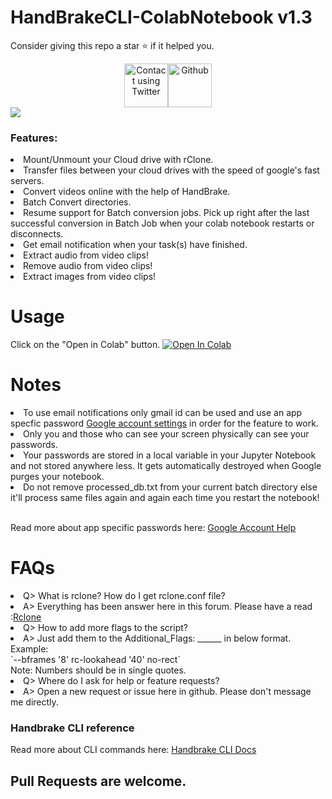 # HandBrakeCLI-ColabNotebook v1.3

Consider giving this repo a star ⭐ if it helped you.

<center><a href="https://twitter.com/sangramgorai"><img src='https://upload.wikimedia.org/wikipedia/fr/thumb/c/c8/Twitter_Bird.svg/295px-Twitter_Bird.svg.png' height="70" alt="Contact using Twitter"/></a><a href="https://github.com/SKGHD/Handy/"><img src='https://upload.wikimedia.org/wikipedia/commons/thumb/9/95/Font_Awesome_5_brands_github.svg/800px-Font_Awesome_5_brands_github.svg.png' height="70" alt="Github"/></a></center>
<a href="https://hits.seeyoufarm.com"><img src="https://hits.seeyoufarm.com/api/count/incr/badge.svg?url=https%3A%2F%2Fgithub.com%2FSKGHD%2FHandy&count_bg=%2379C83D&title_bg=%23555555&icon=&icon_color=%23E7E7E7&title=hits&edge_flat=false"/></a>
<br><b><h3>Features:</h3></b>
  <li>Mount/Unmount your Cloud drive with rClone.</li>
  <li>Transfer files between your cloud drives with the speed of google's fast servers.</li>
  <li>Convert videos online with the help of HandBrake.</li>
  <li>Batch Convert directories.</li>
  <li> Resume support for Batch conversion jobs. Pick up right after the last successful conversion in Batch Job when your colab notebook restarts or disconnects. </li>
  <li>Get email notification when your task(s) have finished.</li>
  <li>Extract audio from video clips! </li>
  <li>Remove audio from video clips! </li>
  <li>Extract images from video clips! </li>
</ul>

# Usage

Click on the "Open in Colab" button.
[![Open In Colab](https://colab.research.google.com/assets/colab-badge.svg)](https://colab.research.google.com/github/SKGHD/Handy/blob/master/HandBrakeCLI_Colab.ipynb)

# Notes

<li> To use email notifications only gmail id can be used and use an app specfic password <a href="https://myaccount.google.com/apppasswords">Google account settings</a> in order for the feature to work. </li> 
<li> Only you and those who can see your screen physically can see your passwords. </li>
<li> Your passwords are stored in a local variable in your Jupyter Notebook and not stored anywhere less. It gets automatically destroyed when Google purges your notebook. </li>
<li> Do not remove processed_db.txt from your current batch directory else it'll process same files again and again each time you restart the notebook!</li>
<br>
<p>Read more about app specific passwords here: <a href="https://support.google.com/accounts/answer/185833?hl=en">Google Account Help</a>

# FAQs

<li>Q> What is rclone? How do I get rclone.conf file?</li>
<li>A> Everything has been answer here in this forum. Please have a read :<a href="https://onehack.us/t/colab-notebook-to-compress-videos-using-handbrake/104456/9?u=skghd">Rclone</a></li>
<li>Q> How to add more flags to the script?</li>
<li>A> Just add them to the Additional_Flags: ______ in below format.</li>
Example: </br>
`--bframes '8' rc-lookahead '40' no-rect`
</br>
Note: Numbers should be in single quotes.

<li>Q> Where do I ask for help or feature requests?</li>
<li>A> Open a new request or issue here in github. Please don't message me directly.</li>

### Handbrake CLI reference

<p>Read more about CLI commands here: <a href="https://handbrake.fr/docs/en/latest/cli/command-line-reference.html">Handbrake CLI Docs</a>
<br>

## Pull Requests are welcome.

